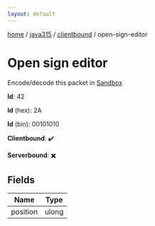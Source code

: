 ```yaml
---
layout: default
---
```


[home](/)  /  [java315](/protocol/java315)  /  [clientbound](/protocol/java315/clientbound)  /  open-sign-editor

# Open sign editor

Encode/decode this packet in [Sandbox](../../../sandbox/java315#clientbound.open_sign_editor)

**Id**: 42

**Id** (hex): 2A

**Id** (bin): 00101010

**Clientbound**: ✔️

**Serverbound**: ✖️

## Fields

Name | Type
---|---
position | ulong

